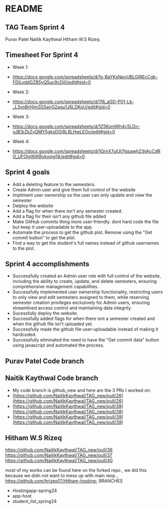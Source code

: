 # README

## TAG Team Sprint 4
Purav Patel
Naitik Kaythwal
Hitham W.S Rizeq

## Timesheet For Sprint 4
* Week 1:
* https://docs.google.com/spreadsheets/d/1s-BaYKsNpvUBLGlREcCgb-FDILyddGZB5yQ5uc9cDj0/edit#gid=0

* Week 2:
* https://docs.google.com/spreadsheets/d/116_aGD-P01-Lk-_L3voBrHImZG5ajrG2agu1J6LDKoU/edit#gid=0

* Week 3:
* https://docs.google.com/spreadsheets/d/1Z5KomWh4c5LDn-yJB3rZkZyQMY5gksDGj9L6LHwLEOo/edit#gid=0

* Week 4:
* https://docs.google.com/spreadsheets/d/1QrnX7ufJt7lgsawh23ijAcCdRO_UFOIgWiKBvkxmg1A/edit#gid=0


## Sprint 4 goals
* Add a deleting feature to the semesters.
* Create Admin user and give them full control of the website
* Impliment user ownership so the user can only update and view the semester
* Delploy the website
* Add a flag for when there isn't any semester created.
* Add a flag for their isn't any github file added
* Make GitHub commits thing more user-friendly. dont hard code the file but keep it user-uploadable to the app. 
* Automate the process to get the github plot. Remove using the "Get commit button" to get the plot.
* Find a way to get the student's full names instead of github usernames to the plot.
  


## Sprint 4 accomplishments
* Successfully created an Admin user role with full control of the website, including the ability to create, update, and delete semesters, ensuring comprehensive management capabilities.
* Successfully implemented user ownership functionality, restricting users to only view and edit semesters assigned to them, while reserving semester creation privileges exclusively for Admin users, ensuring streamlined access control and maintaining data integrity.
* Sucessfully deploy the website.
* Successfully added flags for when there isnt a semester created and when the github file isn't uploaded yet.
* Successfully made the github file user-uploadable instead of making it hardcoded.
* Successfully eliminated the need to have the "Get commit data" button using javascript and automated the process.


## Purav Patel Code branch


## Naitik Kaythwal Code branch
* My code branch is github_new and here are the 3 PRs I worked on:
* [https://github.com/NaitikKaythwal/TAG_new/pull/26](https://github.com/NaitikKaythwal/TAG_new/pull/26)
* [https://github.com/NaitikKaythwal/TAG_new/pull/38](https://github.com/NaitikKaythwal/TAG_new/pull/38)
* [https://github.com/NaitikKaythwal/TAG_new/pull/39](https://github.com/NaitikKaythwal/TAG_new/pull/39)

## Hitham W.S Rizeq 
https://github.com/NaitikKaythwal/TAG_new/pull/36
https://github.com/NaitikKaythwal/TAG_new/pull/37
https://github.com/NaitikKaythwal/TAG_new/pull/40

most of my works can be found here on the forked repo , we did this because we didn not want to mess up with main reop , https://github.com/hrizeq17/Hitham-hosting-
BRANCHES 
- Hostingapp-spring24
- app-host
- student_list_spring24


  
